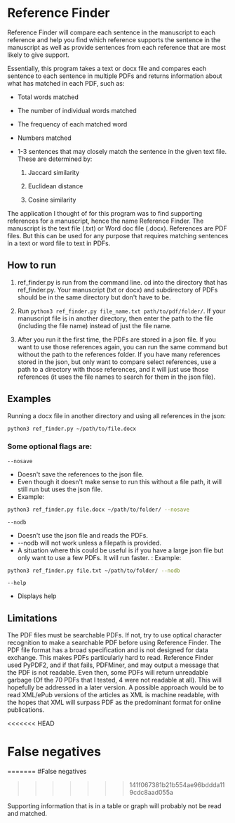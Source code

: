 # Reference Finder

 Reference Finder will compare each sentence in the manuscript to each reference and help you find which reference supports the sentence in the manuscript as well as provide sentences from each reference that are most likely to give support.

 Essentially, this program takes a text or docx file and compares each sentence to each sentence in multiple PDFs and returns information about what has matched in each PDF, such as:

- Total words matched

- The number of individual words matched

- The frequency of each matched word

- Numbers matched

- 1-3 sentences that may closely match the sentence in the given text file. These are determined by:

    1.  Jaccard similarity

    2.  Euclidean distance

    3.  Cosine similarity

 The application I thought of for this program was to find supporting references for a manuscript, hence the name Reference Finder. The manuscript is the text file (.txt) or Word doc file (.docx). References are PDF files. But this can be used for any purpose that requires matching sentences in a text or word file to text in PDFs.

## How to run

1. ref_finder.py is run from the command line. cd into the directory that has ref_finder.py. Your manuscript (txt or docx) and subdirectory of PDFs should be in the same directory but don't have to be.

2. Run `python3 ref_finder.py file_name.txt path/to/pdf/folder/`. If your manuscript file is in another directory, then enter the path to the file (including the file name) instead of just the file name.

3. After you run it the first time, the PDFs are stored in a json file. If you want to use those references again, you can run the same command but without the path to the references folder. If you have many references stored in the json, but only want to compare select references, use a path to a directory with those references, and it will just use those references (it uses the file names to search for them in the json file).

## Examples

Running a docx file in another directory and using all references in the json: 
```bash
python3 ref_finder.py ~/path/to/file.docx
```

### Some optional flags are:

`--nosave`
- Doesn't save the references to the json file.
- Even though it doesn't make sense to run this without a file path, it will still run but uses the json file.
- Example: 
```bash
python3 ref_finder.py file.docx ~/path/to/folder/ --nosave
 ```

`--nodb`
- Doesn't use the json file and reads the PDFs.
- --nodb will not work unless a filepath is provided.
- A situation where this could be useful is if you have a large json file but only want to use a few PDFs. It will run faster.
: Example: 
```bash
python3 ref_finder.py file.txt ~/path/to/folder/ --nodb
```

`--help`
- Displays help

## Limitations

The PDF files must be searchable PDFs. If not, try to use optical character recognition to make a searchable PDF before using Reference Finder. The PDF file format has a broad specification and is not designed for data exchange. This makes PDFs particularly hard to read. Reference Finder used PyPDF2, and if that fails, PDFMiner, and may output a message that the PDF is not readable. Even then, some PDFs will return unreadable garbage (Of the 70 PDFs that I tested, 4 were not readable at all). This will hopefully be addressed in a later version. A possible approach would be to read XML/ePub versions of the articles as XML is machine readable, with the hopes that XML will surpass PDF as the predominant format for online publications.

<<<<<<< HEAD
# False negatives
=======
#False negatives
>>>>>>> 141f067381b21b554ae96bddda119cdc8aad055a

Supporting information that is in a table or graph will probably not be read and matched.
